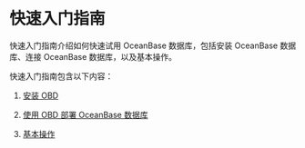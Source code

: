快速入门指南 
===========================

快速入门指南介绍如何快速试用 OceanBase 数据库，包括安装 OceanBase 数据库、连接 OceanBase 数据库，以及基本操作。

快速入门指南包含以下内容：

1. [安装 OBD](3.install-obd.md)

   

2. [使用 OBD 部署 OceanBase 数据库](4.use-obd-to-deploy-oceanbase-database.md)

   

3. [基本操作](6.basic-operations/1.database-operations.md)

   



